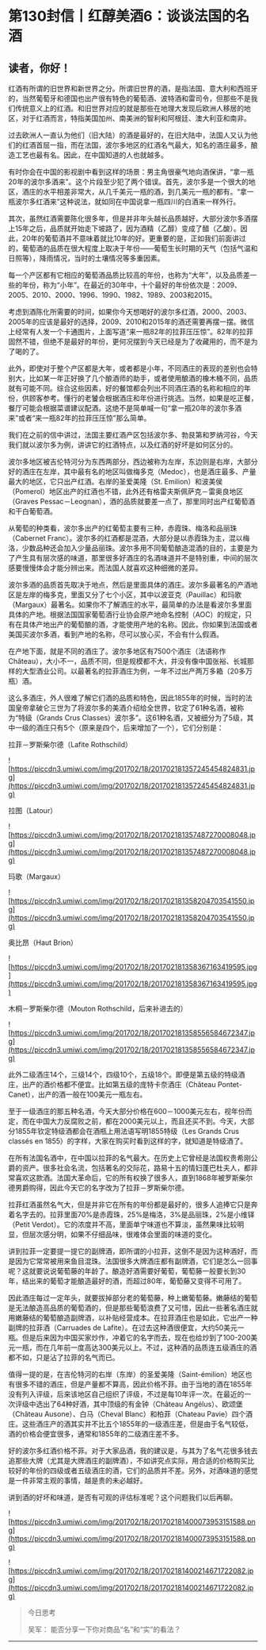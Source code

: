 # 第130封信丨红醇美酒6：谈谈法国的名酒

## 读者，你好！

红酒有所谓的旧世界和新世界之分。所谓旧世界的酒，是指法国、意大利和西班牙的，当然葡萄牙和德国也出产很有特色的葡萄酒、波特酒和雷司令，但那些不是我们传统意义上的红酒。和旧世界对应的就是那些在地理大发现后欧洲人移居的地区，对于红酒而言，特指美国加州、南美洲的智利和阿根廷、澳大利亚和南非。

过去欧洲人一直认为他们（旧大陆）的酒是最好的，在旧大陆中，法国人又认为他们的红酒首屈一指，而在法国，波尔多地区的红酒名气最大，知名的酒庄最多，酿造工艺也最有名。因此，在中国知道的人也就越多。

有时你会在中国的影视剧中看到这样的场景：男主角很豪气地向酒保讲，“拿一瓶20年的波尔多酒来”。这个片段至少犯了两个错误。首先，波尔多是一个很大的地区，酒庄的水平相差非常大，从几千美元一瓶的酒，到几美元一瓶的都有。“拿一瓶波尔多红酒来”这种说法，就如同在中国说拿一瓶四川的白酒来一样外行。

其次，虽然红酒需要陈化很多年，但是并非年头越长品质越好，大部分波尔多酒摆上15年之后，品质就开始走下坡路了，因为酒精（乙醇）变成了醋（乙酸）。因此，20年的葡萄酒并不意味着就比10年的好。更重要的是，正如我们前面讲过的，葡萄酒的品质在很大程度上取决于年份——葡萄生长时期的天气（包括气温和日照等），降雨情况，当时的土壤情况等多重因素。

每一个产区都有它相应的葡萄酒品质比较高的年份，也称为“大年”，以及品质差一些的年份，称为“小年”。在最近的30年中，十个最好的年份依次是：2009、2005、2010、2000、1996、1990、1982、1989、2003和2015。

考虑到酒陈化所需要的时间，如果你今天想喝好的波尔多红酒，2000、2003、2005年的应该是最好的选择，2009、2010和2015年的酒还需要再摆一摆。微信上经常有人发一个卡通图片，上面写道“来一瓶82年的拉菲压压惊”。82年的拉菲固然不错，但绝不是最好的年份，更何况摆到今天已经是为了收藏用的，而不是为了喝的了。

此外，即使对于整个产区都是大年，或者都是小年，不同酒庄的表现的差别也会特别大，比如某一年正好换了几个酿酒师的助手，或者使用酿酒的橡木桶不同，品质就有可能不同。综合这些因素，好的餐馆都会列出不同酒庄酒的名称和相应的年份，供顾客参考。懂行的老饕会根据酒庄和年份进行挑选。当然，如果是吃正餐，餐厅可能会根据菜谱建议配酒。这绝不是简单喊一句“拿一瓶20年的波尔多酒来”或者“来一瓶82年的拉菲压压惊”那么简单。

我们在之前的信中讲过，法国主要红酒产区包括波尔多、勃艮第和罗纳河谷，今天我们就以波尔多为例，讲讲它的红酒特点，以及红酒的好坏是如何区分的。

波尔多地区被吉伦特河分为东西两部分，西边被称为左岸，东边则是右岸，大部分好的酒庄在左岸，其中最有名的地区叫做梅多克（Medoc），也是酒庄最多、产量最大的地区，它只出产红酒。右岸的圣爱美隆（St. Emilion）和波美侯（Pomerol）地区出产的红酒也不错，此外还有格雷夫斯佩萨克－雷奥良地区（Graves Pessac－Leognan），酒的品质就要差一点了，那里同时出产红葡萄酒和干白葡萄酒。

从葡萄的种类看，波尔多出产的红葡萄主要有三种，赤霞珠、梅洛和品丽珠（Cabernet Franc）。波尔多的红酒都是混酒，大部分是以赤霞珠为主，混以梅洛，少数品种还会加入少量品丽珠。波尔多用不同葡萄酿造混酒的目的，主要是为了产生具有层次感的味道，那里很多好酒庄的名酒味道并不是特别重，中间的层次感要慢慢体会才能分辨出来。而法国人就喜欢这种细微的差异。

波尔多酒的品质首先取决于地点，然后是里面具体的酒庄。波尔多最著名的产酒地区是左岸的梅多克，里面又分了七个小区，其中以波亚克（Pauillac）和玛歌（Margaux）最著名。如果你不了解酒庄的水平，最简单的办法是看波尔多里面具体的产地。根据法国国家葡萄酒行业协会原产地命名控制（AOC）的规定，只有在具体产地出产的葡萄酿的酒，才能使用产地的名称。因此，你如果到法国或者美国买波尔多酒，看到产地的名称，尽可以放心买，不会有什么假酒。

在产地下面，就是不同的酒庄了。波尔多地区有7500个酒庄（法语称作Château），大小不一，品质不同，但是规模都不大，并没有像中国张裕、长城那样的大型酒业公司。以最著名的拉菲酒庄为例，一年不过出产两万多箱（20多万瓶）酒。

这么多酒庄，外人很难了解它们酒的品质和特色，因此1855年的时候，当时的法国皇帝拿破仑三世为了将波尔多的美酒介绍给全世界，钦定了61种名酒，被称为“特级（Grands Crus Classes）波尔多”。这61种名酒，又被细分为了5级，其中一级的酒庄只有5个（原来是四个，后来增加了一个），它们分别是：

拉菲－罗斯柴尔德（Lafite Rothschild）

![https://piccdn3.umiwi.com/img/201702/18/201702181357245454824831.jpg](https://piccdn3.umiwi.com/img/201702/18/201702181357245454824831.jpg)

拉图（Latour）

![https://piccdn3.umiwi.com/img/201702/18/201702181357487270008048.jpg](https://piccdn3.umiwi.com/img/201702/18/201702181357487270008048.jpg)

玛歌（Margaux）

![https://piccdn3.umiwi.com/img/201702/18/201702181358204703541550.jpg](https://piccdn3.umiwi.com/img/201702/18/201702181358204703541550.jpg)

奥比昂（Haut Brion）

![https://piccdn3.umiwi.com/img/201702/18/201702181358367163419595.jpg](https://piccdn3.umiwi.com/img/201702/18/201702181358367163419595.jpg)

木桐－罗斯柴尔德（Mouton Rothschild，后来补进去的）

![https://piccdn3.umiwi.com/img/201702/18/201702181358556584672347.jpg](https://piccdn3.umiwi.com/img/201702/18/201702181358556584672347.jpg)

此外二级酒庄14个，三级14个，四级10个，五级18个。即便是第五级的特级酒庄，出产的酒价格都不便宜。比如第五级的庞特卡奈酒庄（Château Pontet-Canet），出产的酒一般在100美元一瓶左右。

至于一级酒庄的那五种名酒，今天大部分价格在600－1000美元左右，视年份而定，而在中国大力反腐败之前，都在2000美元以上，而且还买不到。今天，大部分1855年钦定特级酒都会在酒瓶上用法语写明1855特级（Les Grands Crus classés en 1855）的字样，大家在购买时看到这样的字，就知道是特级酒了。

在所有法国名酒中，在中国以拉菲的名气最大。在历史上它曾经是法国权贵希刚公爵的资产。很多社会名流，包括著名的交际花，路易十五的情妇蓬巴杜夫人，都非常喜欢这款酒。法国大革命后，它的所有权换了很多人，直到1868年被罗斯柴尔德男爵购得，因此今天它的名字改为了拉菲－罗斯柴尔德。

拉菲红酒虽然名气大，但是并非它在所有的年份都是最好的，很多人追捧它只是奔着名字去的。拉菲里面70%是赤霞珠，25%是梅洛，3%是品丽珠，2%是小维铎（Petit Verdot）。它的浓度并不高，里面单宁味道也不算淡，虽然果味比较明显，但层次感分明，如果不仔细品味，很难体会里面的味道的变化。

讲到拉菲一定要提一提它的副牌酒，即所谓的小拉菲，这倒不是因为这种酒好，而是因为它常常被用来鱼目混珠。法国很多大牌酒庄都有副牌酒，它们是怎么一回事呢？这就要说说葡萄藤的年龄了。酿造好酒需要好葡萄，葡萄藤一般要长到30年，结出来的葡萄才能酿造最好的酒，而超过80年，葡萄藤又变得不可用了。

因此酒庄每过一定年头，就要拔掉部分老的葡萄藤，种上嫩葡萄藤。嫩藤结的葡萄是无法酿造高品质的葡萄酒的，但是那些葡萄浪费了又可惜，因此一些著名酒庄就用嫩藤结的葡萄酿造副牌酒，以补贴经营成本。在拉菲酒庄也是如此，它出产一种副牌的拉菲酒（Carruades de Lafite）。在过去这种酒很便宜，大约50美元一瓶。但是后来因为中国买家炒作，冲着它的名字而去，现在也给炒到了100-200美元一瓶，而在几年前一度高达300美元以上。不过，这种酒的品质连五级酒庄的酒都不如，只是沾了拉菲的名气而已。

值得一提的是，在吉伦特河的右岸（东岸）的圣爱美隆（Saint-émilion）地区也有很多不错的酒庄，但是产量都不算高，因此价格不菲。由于当地的酒在1855年没有列入评级，后来该地区自己组织了评级，不过是每10年评一次。在最近的一次评级中选出了64种好酒，其中顶级的有金钟（Château Angélus）、欧颂堡（Château Ausone）、白马（Cheval Blanc）和柏菲（Chateau Pavie）四个酒庄。这些酒庄产的酒其实并不比五个1855年的一级酒庄差，但是由于名气较低，酒的价格会便宜很多，通常和1855年的二级酒庄差不多。

好的波尔多红酒价格不菲。对于大家品酒，我的建议是，与其为了名气花很多钱去追那些大牌（尤其是大牌酒庄的副牌酒），不如讲究点实际，用合适的价格购买比较好的年份的四级或者五级酒庄的酒，它们的品质并不差。另外，对酒味道的感觉是一件非常主观的事情，越是贵的未必越好。

讲到酒的好坏和味道，是否有可观的评估标准呢？这个问题我们以后再聊。

![https://piccdn3.umiwi.com/img/201702/18/201702181400073953151588.png](https://piccdn3.umiwi.com/img/201702/18/201702181400073953151588.png)

![https://piccdn3.umiwi.com/img/201702/18/201702181400214671722082.jpg](https://piccdn3.umiwi.com/img/201702/18/201702181400214671722082.jpg)

> 今日思考
> 
> 吴军： 能否分享一下你对商品“名”和“实”的看法？

---
